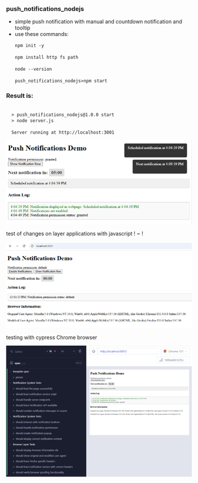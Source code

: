 ### push_notifications_nodejs

- simple push notification with manual and countdown notification and tooltip
- use these commands:
  ```aiignore
  npm init -y

  npm install http fs path

  node --version

  push_notifications_nodejs>npm start 

  ```
  
### Result is:
  ```aiignore
  
    > push_notifications_nodejs@1.0.0 start
    > node server.js
    
    Server running at http://localhost:3001
  
  ```

![alt notification_push_browser image ](notification_push_browser.png)

test of changes on layer applications with javascript ! ~ !

![alt notification_push_browser change layer applications image ](server_test_layer_apps.png)

testing with cypress Chrome browser

![alt cypress tests with chrome browser ](cypress_test_001.png)
